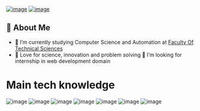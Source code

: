 
[![image](https://img.shields.io/badge/LinkedIn-0077B5?style=for-the-badge&logo=linkedin&logoColor=white)](https://www.linkedin.com/in/uro%C5%A1-markovi%C4%87-904527225/) [![image](https://img.shields.io/badge/Gmail-D14836?style=for-the-badge&logo=gmail&logoColor=white)](mailto:umarkovic00@gmail.com)


## 👾 About Me

- 🔭 I’m currently studying Computer Science and Automation at [Faculty Of Technical Sciences](http://www.ftn.uns.ac.rs/691618389/fakultet-tehnickih-nauka)
- 💓  Love for science, innovation and problem solving
🤔 I’m looking for internship in web development domain

# Main tech knowledge 
![image](https://img.shields.io/badge/C%23-239120?style=for-the-badge&logo=c-sharp&logoColor=white) ![image](https://img.shields.io/badge/.NET-5C2D91?style=for-the-badge&logo=.net&logoColor=white ) ![image](https://img.shields.io/badge/Python-3776AB?style=for-the-badge&logo=python&logoColor=white) ![image](https://img.shields.io/badge/JavaScript-F7DF1E?style=for-the-badge&logo=javascript&logoColor=black ) ![image](https://img.shields.io/badge/Java-ED8B00?style=for-the-badge&logo=java&logoColor=white ) ![image](https://img.shields.io/badge/Angular-DD0031?style=for-the-badge&logo=angular&logoColor=white) ![image](https://img.shields.io/badge/Vue.js-35495E?style=for-the-badge&logo=vue.js&logoColor=4FC08D )
